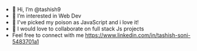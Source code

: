 - 👋 Hi, I’m @tashish9
- 👀 I’m interested in Web Dev
- 🌱 I've picked my poison as JavaScript and i love it!
- 💞️ I would love to collaborate on full stack Js projects
- Feel free to connect with me
 https://www.linkedin.com/in/tashish-soni-5483701a1

<!---
tashish9/tashish9 is a ✨ special ✨ repository because its `README.md` (this file) appears on your GitHub profile.
You can click the Preview link to take a look at your changes.
--->
